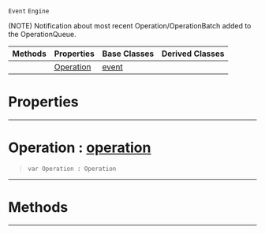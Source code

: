  `Event` `Engine`



(NOTE) Notification about most recent Operation/OperationBatch added to the OperationQueue.

|Methods|Properties|Base Classes|Derived Classes|
|---|---|---|---|
| |[Operation](operationqueueevent.md#operation-zilch-engine-do)|[event](event.md)| |


 #  Properties


---  
 #  Operation : [operation](operation.md)

> 
> ```TS:Nada
> var Operation : Operation


---  
 #  Methods


---  
 

 